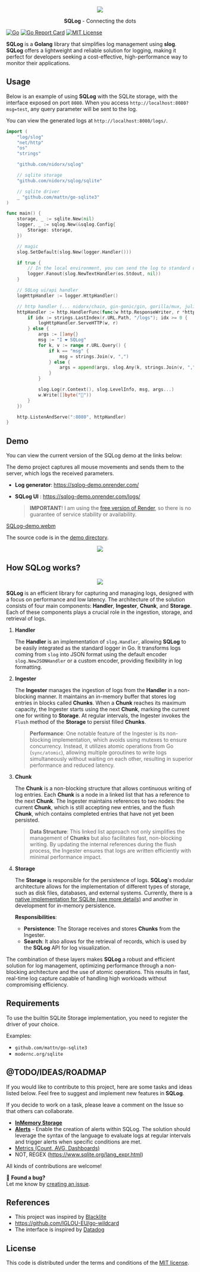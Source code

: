 <br>
<div align="center">
    <img src="./docs/logo.png" />
    <p align="center">
        <strong>SQLog</strong> - Connecting the dots
    </p>
</div>

<!-- PROJECT SHIELDS -->
[![Go][actions-shield]][actions-url]
[![Go Report Card][goreport-shield]][goreport-url]
[![MIT License][license-shield]][license-url]

[actions-shield]: https://github.com/nidorx/sqlog/actions/workflows/go.yml/badge.svg
[actions-url]: https://github.com/nidorx/sqlog/actions/workflows/go.yml
[goreport-shield]: https://goreportcard.com/badge/github.com/nidorx/sqlog
[goreport-url]: https://goreportcard.com/report/github.com/nidorx/sqlog
[license-shield]: https://img.shields.io/github/license/nidorx/sqlog.svg?style=flat
[license-url]: https://github.com/nidorx/sqlog/blob/main/LICENSE.txt


**SQLog** is a **Golang** library that simplifies log management using **slog**. **SQLog** offers a lightweight and reliable solution for logging, making it perfect for developers seeking a cost-effective, high-performance way to monitor their applications.

## Usage

Below is an example of using **SQLog** with the SQLite storage, with the interface exposed on port `8080`. When you access `http://localhost:8080?msg=test`, any query parameter will be sent to the log.

You can view the generated logs at `http://localhost:8080/logs/`.

```go
import (
	"log/slog"
	"net/http"
	"os"
	"strings"

	"github.com/nidorx/sqlog"

    // sqlite storage
	"github.com/nidorx/sqlog/sqlite"

    // sqlite driver
    _ "github.com/mattn/go-sqlite3"
)

func main() {
	storage, _ := sqlite.New(nil)
	logger, _ := sqlog.New(&sqlog.Config{
		Storage: storage,
	})

	// magic
	slog.SetDefault(slog.New(logger.Handler()))

	if true {
		// In the local environment, you can send the log to standard output.
		logger.Fanout(slog.NewTextHandler(os.Stdout, nil))
	}

	// SQLog ui/api handler
	logHttpHandler := logger.HttpHandler()

	// http handler (... nidorx/chain, gin-gonic/gin, gorilla/mux, julienschmidt/httprouter)
	httpHandler := http.HandlerFunc(func(w http.ResponseWriter, r *http.Request) {
		if idx := strings.LastIndex(r.URL.Path, "/logs"); idx >= 0 {
			logHttpHandler.ServeHTTP(w, r)
		} else {
			args := []any{}
			msg := "I ❤️ SQLog"
			for k, v := range r.URL.Query() {
				if k == "msg" {
					msg = strings.Join(v, ",")
				} else {
					args = append(args, slog.Any(k, strings.Join(v, ",")))
				}
			}

			slog.Log(r.Context(), slog.LevelInfo, msg, args...)
			w.Write([]byte("🫶"))
		}
	})

	http.ListenAndServe(":8080", httpHandler)
}
```

## Demo

You can view the current version of the SQLog demo at the links below:

The demo project captures all mouse movements and sends them to the server, which logs the received parameters.

- **Log generator**: https://sqlog-demo.onrender.com/
- **SQLog UI** : https://sqlog-demo.onrender.com/logs/

    > **IMPORTANT**! I am using the [free version of Render](https://docs.render.com/free), so there is no guarantee of service stability or availability.

[SQLog-demo.webm](https://github.com/user-attachments/assets/046b65c9-dd36-4779-8b15-915be5f7e3f3)

The source code is in the [demo directory](./demo/).



<div align="center">
    <img src="./docs/ui.png" />
</div>


## How SQLog works?

<div align="center">
    <img src="./docs/diagram.png" />
</div>

**SQLog** is an efficient library for capturing and managing logs, designed with a focus on performance and low latency. The architecture of the solution consists of four main components: **Handler**, **Ingester**, **Chunk**, and **Storage**. Each of these components plays a crucial role in the ingestion, storage, and retrieval of logs.

1. **Handler**

    The **Handler** is an implementation of `slog.Handler`, allowing **SQLog** to be easily integrated as the standard logger in Go. It transforms logs coming from `slog` into JSON format using the default encoder `slog.NewJSONHandler` or a custom encoder, providing flexibility in log formatting.

2. **Ingester**

    The **Ingester** manages the ingestion of logs from the **Handler** in a non-blocking manner. It maintains an in-memory buffer that stores log entries in blocks called **Chunks**. When a **Chunk** reaches its maximum capacity, the Ingester starts using the next **Chunk**, marking the current one for writing to **Storage**. At regular intervals, the Ingester invokes the `Flush` method of the **Storage** to persist filled **Chunks**.

    > **Performance**: One notable feature of the Ingester is its non-blocking implementation, which avoids using mutexes to ensure concurrency. Instead, it utilizes atomic operations from Go (`sync/atomic`), allowing multiple goroutines to write logs simultaneously without waiting on each other, resulting in superior performance and reduced latency.

3. **Chunk**

    The **Chunk** is a non-blocking structure that allows continuous writing of log entries. Each **Chunk** is a node in a linked list that has a reference to the next **Chunk**. The Ingester maintains references to two nodes: the current **Chunk**, which is still accepting new entries, and the flush **Chunk**, which contains completed entries that have not yet been persisted.

    > **Data Structure**: This linked list approach not only simplifies the management of **Chunks** but also facilitates fast, non-blocking writing. By updating the internal references during the flush process, the Ingester ensures that logs are written efficiently with minimal performance impact.

4. **Storage**

    The **Storage** is responsible for the persistence of logs. **SQLog**'s modular architecture allows for the implementation of different types of storage, such as disk files, databases, and external systems. Currently, there is a [native implementation for SQLite (see more details)](./sqlite) and another in development for in-memory persistence.

    **Responsibilities**:
    - **Persistence**: The Storage receives and stores **Chunks** from the Ingester.
    - **Search**: It also allows for the retrieval of records, which is used by the **SQLog** API for log visualization.

The combination of these layers makes **SQLog** a robust and efficient solution for log management, optimizing performance through a non-blocking architecture and the use of atomic operations. This results in fast, real-time log capture capable of handling high workloads without compromising efficiency.

## Requirements

To use the builtin SQLite Storage implementation, you need to register the driver of your choice.

Examples:

- `github.com/mattn/go-sqlite3`
- `modernc.org/sqlite`


## @TODO/IDEAS/ROADMAP

If you would like to contribute to this project, here are some tasks and ideas listed below. Feel free to suggest and implement new features in **SQLog**.

If you decide to work on a task, please leave a comment on the Issue so that others can collaborate.

- **[InMemory Storage](https://github.com/nidorx/sqlog/issues/4)**
- **[Alerts](https://github.com/nidorx/sqlog/issues/2)** -  Enable the creation of alerts within SQLog. The solution should leverage the syntax of the language to evaluate logs at regular intervals and trigger alerts when specific conditions are met.
- [Metrics (Count, AVG, Dashboards)](https://github.com/nidorx/sqlog/issues/3)
- NOT, REGEX (https://www.sqlite.org/lang_expr.html)


All kinds of contributions are welcome!

🐛 **Found a bug?**  
Let me know by [creating an issue][new-issue].

## References

- This project was inspired by [Blacklite](https://github.com/tersesystems/blacklite)
- https://github.com/IGLOU-EU/go-wildcard
- The interface is inspired by [Datadog](https://www.datadoghq.com/)


[bugs]: https://github.com/nidorx/sqlog/issues?q=is%3Aissue+is%3Aopen+label%3Abug
[features]: https://github.com/nidorx/sqlog/issues?q=is%3Aissue+is%3Aopen+label%3Afeature
[new-issue]: https://github.com/nidorx/sqlog/issues/new/choose
[discussions]: https://github.com/go-path/di/discussions

## License

This code is distributed under the terms and conditions of the [MIT license](LICENSE).
